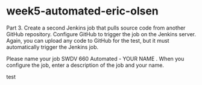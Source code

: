# week5-automated-eric-olsen

Part 3. 
Create a second Jenkins job that pulls source code from another GitHub repository.  Configure GitHub to trigger the job on the Jenkins server.  Again, you can upload any code to GitHub for the test, but it must automatically trigger the Jenkins job.

Please name your job SWDV 660 Automated - YOUR NAME .  When you configure the job, enter a description of the job and your name.

test
